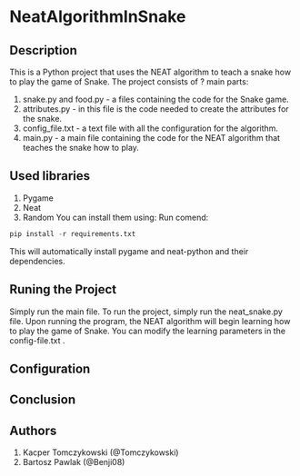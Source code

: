 # NeatAlgorithmInSnake
## Description
This is a Python project that uses the NEAT algorithm to teach a snake how to play the game of Snake. 
The project consists of ? main parts:  
1. snake.py and food.py - a files containing the code for the Snake game. 
2. attributes.py - in this file is the code needed to create the attributes for the snake.
3. config_file.txt - a text file with all the configuration for the algorithm.
4. main.py - a main file containing the code for the NEAT algorithm that teaches the snake how to play.

## Used libraries
1. Pygame
2. Neat
3. Random
You can install them using:
Run comend:
```python
pip install -r requirements.txt
```
This will automatically install pygame and neat-python and their dependencies.

## Runing the Project

Simply run the main file.
To run the project, simply run the neat_snake.py file. Upon running the program, the NEAT algorithm will begin learning how to play the game of Snake. 
You can modify the learning parameters in the config-file.txt .



## Configuration
## Conclusion

## Authors
1. Kacper Tomczykowski (@Tomczykowski)
2. Bartosz Pawlak (@Benji08)


